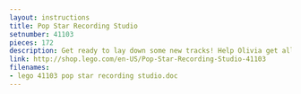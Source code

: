 ```yaml
---
layout: instructions
title: Pop Star Recording Studio
setnumber: 41103
pieces: 172
description: Get ready to lay down some new tracks! Help Olivia get all the technical equipment in the production room ready for Livi the pop star to come in and record her next big hit album. Now it’s time to head into the recording booth to test out all the settings. Put Olivia’s headset on then grab the guitar, step up to the microphone and have fun recording a demo. At the end of the song, press the button to eject the CD and have a rest on the sofa with a drink and a magazine. You are all set for a great hit! Includes Olivia mini-doll figure.
link: http://shop.lego.com/en-US/Pop-Star-Recording-Studio-41103
filenames: 
- lego 41103 pop star recording studio.doc
---
```

